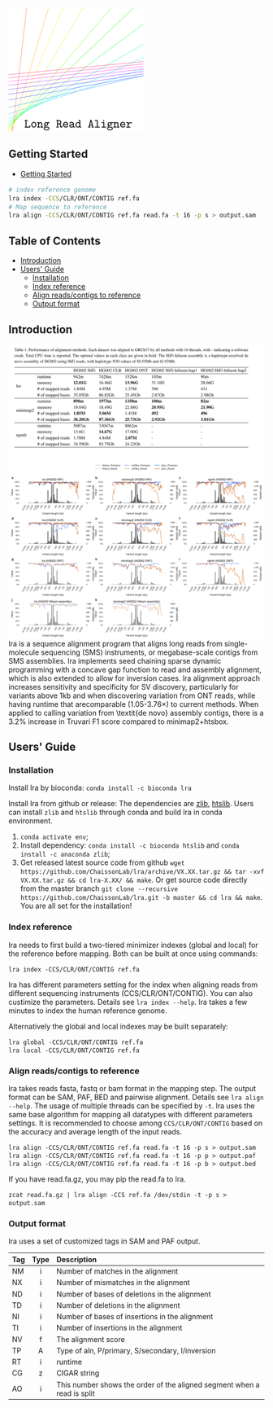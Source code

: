 
![](image/logo_small.png)


## <a name="started"></a>Getting Started

- [Getting Started](#started)
```sh
# index reference genome
lra index -CCS/CLR/ONT/CONTIG ref.fa
# Map sequence to reference
lra align -CCS/CLR/ONT/CONTIG ref.fa read.fa -t 16 -p s > output.sam  
```
## Table of Contents

- [Introduction](#intro)
- [Users' Guide](#uguide)
  - [Installation](#install)
  - [Index reference](#index)
  - [Align reads/contigs to reference](#align)
  - [Output format](#output)

## <a name="intro"></a>Introduction
<img align="left" width="600" src="image/runtime.png"/>
<img align="right" width="600" src="image/truvari_plot.png"/>

lra is a sequence alignment program that aligns long reads from single-molecule sequencing (SMS) instruments, or megabase-scale contigs from SMS assemblies. lra implements seed chaining sparse dynamic programming with a concave gap function to read and assembly alignment, which is also extended to allow for inversion cases. lra alignment approach increases sensitivity and specificity for SV discovery, particularly for variants above 1kb and when discovering variation from ONT reads, while having runtime that arecomparable (1.05-3.76×) to current methods. When applied to calling variation from \textit{de novo} assembly contigs, there is a 3.2% increase in Truvari F1 score compared to minimap2+htsbox.


## <a name="uguide"></a>Users' Guide

### <a name="install"></a>Installation

Install lra by bioconda: `conda install -c bioconda lra`

Install lra from github or release: The dependencies are [zlib][zlib], [htslib][htslib].
Users can install `zlib` and `htslib` through conda and build lra in conda environment. 
1. `conda activate env`;
2. Install dependency: `conda install -c bioconda htslib` and `conda install -c anaconda zlib`;
3. Get released latest source code from github `wget https://github.com/ChaissonLab/lra/archive/VX.XX.tar.gz && tar -xvf VX.XX.tar.gz && cd lra-X.XX/ && make`. 
   Or get source code directly from the master branch `git clone --recursive https://github.com/ChaissonLab/lra.git -b master && cd lra && make`. You are all set for the installation!



### <a name="index"></a>Index reference
lra needs to first build a two-tiered minimizer indexes (global and local) for the reference before mapping. Both can be built at once using commands:
```
lra index -CCS/CLR/ONT/CONTIG ref.fa
```
lra has different parameters setting for the index when aligning reads from different sequencing instruments (CCS/CLR/ONT/CONTIG). You can also custimize the parameters. Details see `lra index --help`. lra takes a few minutes to index the human reference genome.

Alternatively the global and local indexes may be built separately: 
```
lra global -CCS/CLR/ONT/CONTIG ref.fa
lra local -CCS/CLR/ONT/CONTIG ref.fa
```

### <a name="align"></a>Align reads/contigs to reference
lra takes reads fasta, fastq or bam format in the mapping step. The output format can be SAM, PAF, BED and pairwise alignment. Details see `lra align --help`. The usage of multiple threads can be specified by `-t`. lra uses the same base algorithm for mapping all datatypes with different parameters settings. It is recommended to choose among `CCS/CLR/ONT/CONTIG` based on the accuracy and average length of the input reads. 

```
lra align -CCS/CLR/ONT/CONTIG ref.fa read.fa -t 16 -p s > output.sam  
lra align -CCS/CLR/ONT/CONTIG ref.fa read.fa -t 16 -p p > output.paf  
lra align -CCS/CLR/ONT/CONTIG ref.fa read.fa -t 16 -p b > output.bed
```

If you have read.fa.gz, you may pip the read.fa to lra.

```
zcat read.fa.gz | lra align -CCS ref.fa /dev/stdin -t -p s > output.sam
```

### <a name="output"></a>Output format

lra uses a set of customized tags in SAM and PAF output.

|Tag|Type  |Description                                  						|
|:--|:----:|:-------------------------------------------------------------------|
|NM |i |Number of matches in the alignment                                      |
|NX |i |Number of mismatches in the alignment                                   |
|ND |i |Number of bases of deletions in the alignment                           |
|TD |i |Number of deletions in the alignment                                    |
|NI |i |Number of bases of insertions in the alignment                          |
|TI |i |Number of insertions in the alignment                                   | 
|NV |f |The alignment score                                                     |
|TP |A |Type of aln, P/primary, S/secondary, I/inversion                        |
|RT |i |runtime   									                            |
|CG |z |CIGAR string        						                            |	 
|AO |i |This number shows the order of the aligned segment when a read is split |


[zlib]: http://zlib.net/
[htslib]: https://github.com/samtools/htslib/
















